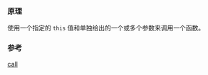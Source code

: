 ### 原理

使用一个指定的 `this` 值和单独给出的一个或多个参数来调用一个函数。

### 参考

[call](https://developer.mozilla.org/zh-CN/docs/Web/JavaScript/Reference/Global_Objects/Function/call)
